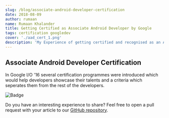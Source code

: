 ```yaml
---
slug: /blog/associate-android-developer-certification
date: 2018-08-09
author: rumaan
name: Rumaan Khalander
title: Getting Certified as Associate Android Developer by Google
tags: certification googledev
cover: './aad_cert_1.png'
description: 'My Experience of getting certified and recognised as an Associate Android Developer.'
---
```


## Associate Android Developer Certification

In Google I/O '16 several certification programmes were introduced which would help developers showcase their talents and a criteria which seperates them from the rest of the developers.


![Badge](https://api.accredible.com/v1/frontend/credential_website_embed_image/badge/11316860)

<!--![Certificate](https://api.accredible.com/v1/frontend/credential_website_embed_image/certificate/11316860)
-->

Do you have an interesting experience to share? Feel free to open a pull request with your article to our [GitHub repository](https://github.com/haxzie/sosc-website). 
